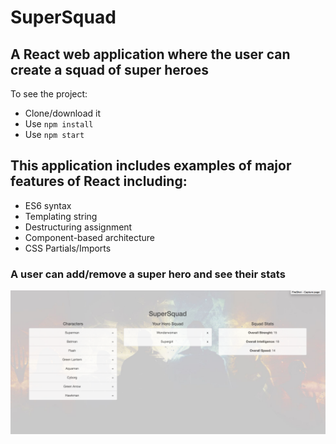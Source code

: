 # SuperSquad

## A React web application where the user can create a squad of super heroes

To see the project:
- Clone/download it
- Use ```npm install```
- Use ```npm start```

## This application includes examples of major features of React including:
- ES6 syntax
- Templating string
- Destructuring assignment
- Component-based architecture
- CSS Partials/Imports

### A user can add/remove a super hero and see their stats
![Squad](https://github.com/SonyaMoisset/SuperSquad_REACT-REDUX/blob/master/supersquad.png)     

